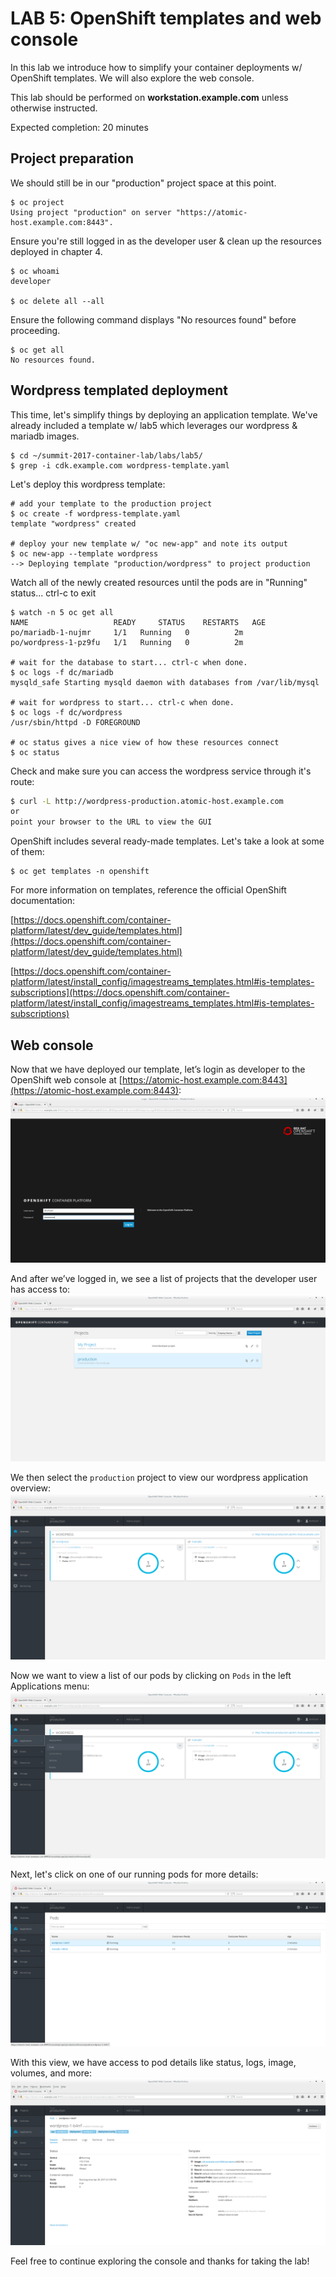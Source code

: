# LAB 5: OpenShift templates and web console

In this lab we introduce how to simplify your container deployments w/ OpenShift templates.  We will also explore the web console.

This lab should be performed on **workstation.example.com** unless otherwise instructed.

Expected completion: 20 minutes

## Project preparation

We should still be in our "production" project space at this point.
```shell
$ oc project
Using project "production" on server "https://atomic-host.example.com:8443".
```

Ensure you're still logged in as the developer user & clean up the resources deployed in chapter 4.
```shell
$ oc whoami
developer

$ oc delete all --all
```

Ensure the following command displays "No resources found" before proceeding.
```shell
$ oc get all
No resources found.
```

## Wordpress templated deployment

This time, let's simplify things by deploying an application template.  We've already included a template w/ lab5 which leverages our wordpress & mariadb images.
```shell
$ cd ~/summit-2017-container-lab/labs/lab5/
$ grep -i cdk.example.com wordpress-template.yaml
```

Let's deploy this wordpress template:
```shell
# add your template to the production project
$ oc create -f wordpress-template.yaml
template "wordpress" created

# deploy your new template w/ "oc new-app" and note its output
$ oc new-app --template wordpress
--> Deploying template "production/wordpress" to project production
```

Watch all of the newly created resources until the pods are in "Running" status... ctrl-c to exit
```shell
$ watch -n 5 oc get all
NAME                   READY     STATUS    RESTARTS   AGE
po/mariadb-1-nujmr     1/1	 Running   0          2m
po/wordpress-1-pz9fu   1/1	 Running   0          2m

# wait for the database to start... ctrl-c when done.
$ oc logs -f dc/mariadb
mysqld_safe Starting mysqld daemon with databases from /var/lib/mysql

# wait for wordpress to start... ctrl-c when done.
$ oc logs -f dc/wordpress
/usr/sbin/httpd -D FOREGROUND

# oc status gives a nice view of how these resources connect
$ oc status
```

Check and make sure you can access the wordpress service through it's route:
```bash
$ curl -L http://wordpress-production.atomic-host.example.com
or
point your browser to the URL to view the GUI
```

OpenShift includes several ready-made templates. Let's take a look at some of them:
```shell
$ oc get templates -n openshift
```

For more information on templates, reference the official OpenShift documentation:

[https://docs.openshift.com/container-platform/latest/dev_guide/templates.html](https://docs.openshift.com/container-platform/latest/dev_guide/templates.html)

[https://docs.openshift.com/container-platform/latest/install_config/imagestreams_templates.html#is-templates-subscriptions](https://docs.openshift.com/container-platform/latest/install_config/imagestreams_templates.html#is-templates-subscriptions)

## Web console

Now that we have deployed our template, let’s login as developer to the OpenShift web console at [https://atomic-host.example.com:8443](https://atomic-host.example.com:8443):
![image not loading](images/1.png "Login")

And after we’ve logged in, we see a list of projects that the developer user has access to:
![image not loading](images/2.png "Projects")

We then select the `production` project to view our wordpress application overview:
![image not loading](images/3.png "Overview")

Now we want to view a list of our pods by clicking on `Pods` in the left Applications menu:
![image not loading](images/4.png "Pods")

Next, let's click on one of our running pods for more details:
![image not loading](images/5.png "Wordpress")

With this view, we have access to pod details like status, logs, image, volumes, and more:
![image not loading](images/6.png "PodDetails")

Feel free to continue exploring the console and thanks for taking the lab!
